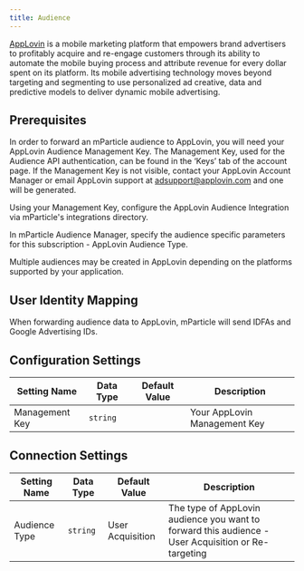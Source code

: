 ```yaml
---
title: Audience
---
```


<a href="https://www.applovin.com/" target="_blank">AppLovin</a> is a mobile marketing platform that empowers brand advertisers to profitably acquire and re-engage customers through its ability to automate the mobile buying process and attribute revenue for every dollar spent on its platform. Its mobile advertising technology moves beyond targeting and segmenting to use personalized ad creative, data and predictive models to deliver dynamic mobile advertising.

## Prerequisites

In order to forward an mParticle audience to AppLovin, you will need your AppLovin Audience Management Key. The Management Key, used for the Audience API authentication, can be found in the ‘Keys’ tab of the account page. If the Management Key is not visible, contact your AppLovin Account Manager or email AppLovin support at adsupport@applovin.com and one will be generated.

Using your Management Key, configure the AppLovin Audience Integration via mParticle's integrations directory.

In mParticle Audience Manager, specify the audience specific parameters for this subscription - AppLovin Audience Type.

Multiple audiences may be created in AppLovin depending on the platforms supported by your application.


## User Identity Mapping

When forwarding audience data to AppLovin, mParticle will send IDFAs and Google Advertising IDs.

## Configuration Settings

Setting Name | Data Type | Default Value | Description 
|---|---|---|---
Management Key| `string` | | Your AppLovin Management Key

## Connection Settings

Setting Name | Data Type | Default Value | Description 
|---|---|---|---
Audience Type| `string`| User Acquisition | The type of AppLovin audience you want to forward this audience - User Acquisition or Re-targeting